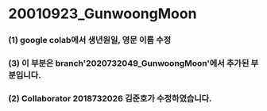 # 20010923_GunwoongMoon

### (1) google colab에서 생년원일, 영문 이름 수정
### (3) 이 부분은 branch'2020732049_GunwoongMoon'에서 추가된 부분입니다.
### (2) Collaborator 2018732026 김준호가 수정하였습니다.